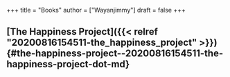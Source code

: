 +++
title = "Books"
author = ["Wayanjimmy"]
draft = false
+++

## [The Happiness Project]({{< relref "20200816154511-the_happiness_project" >}}) {#the-happiness-project--20200816154511-the-happiness-project-dot-md}
